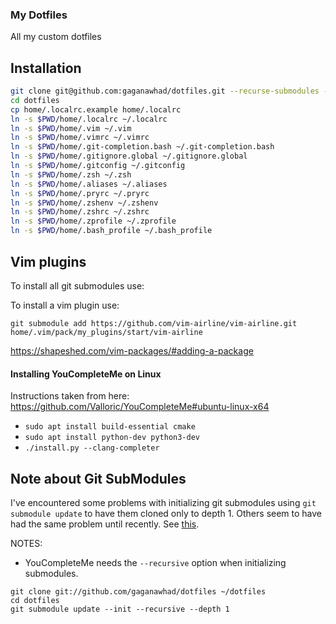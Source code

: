 ### My Dotfiles

All my custom dotfiles

Installation
------------

``` bash
git clone git@github.com:gaganawhad/dotfiles.git --recurse-submodules --shallow-submodules
cd dotfiles
cp home/.localrc.example home/.localrc
ln -s $PWD/home/.localrc ~/.localrc
ln -s $PWD/home/.vim ~/.vim
ln -s $PWD/home/.vimrc ~/.vimrc
ln -s $PWD/home/.git-completion.bash ~/.git-completion.bash
ln -s $PWD/home/.gitignore.global ~/.gitignore.global
ln -s $PWD/home/.gitconfig ~/.gitconfig
ln -s $PWD/home/.zsh ~/.zsh
ln -s $PWD/home/.aliases ~/.aliases
ln -s $PWD/home/.pryrc ~/.pryrc
ln -s $PWD/home/.zshenv ~/.zshenv
ln -s $PWD/home/.zshrc ~/.zshrc
ln -s $PWD/home/.zprofile ~/.zprofile
ln -s $PWD/home/.bash_profile ~/.bash_profile
```

Vim plugins
------------

To install all git submodules use:

To install a vim plugin use:

`git submodule add https://github.com/vim-airline/vim-airline.git home/.vim/pack/my_plugins/start/vim-airline`

https://shapeshed.com/vim-packages/#adding-a-package


#### Installing YouCompleteMe on Linux
  Instructions taken from here: https://github.com/Valloric/YouCompleteMe#ubuntu-linux-x64
  - `sudo apt install build-essential cmake`
  - `sudo apt install python-dev python3-dev`
  - `./install.py --clang-completer`
  
  
Note about Git SubModules
-------------------------
I've encountered some problems with initializing git submodules using `git submodule update` to have them cloned only
to depth 1. Others seem to have had the same problem until recently. See [this](https://stackoverflow.com/questions/2144406/how-to-make-shallow-git-submodules).

NOTES:
  - YouCompleteMe needs the `--recursive` option when initializing submodules.

```
git clone git://github.com/gaganawhad/dotfiles ~/dotfiles
cd dotfiles
git submodule update --init --recursive --depth 1
```
